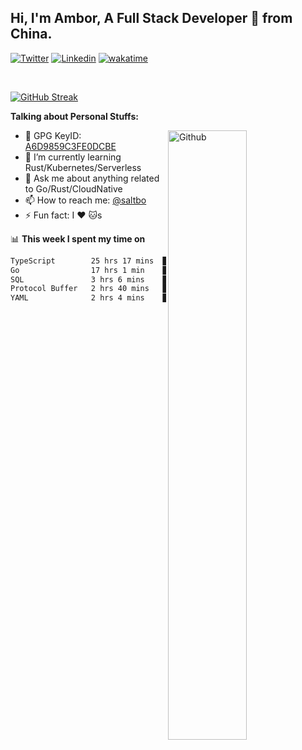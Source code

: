## Hi, I'm Ambor, A Full Stack Developer 🚀 from China.

[![Twitter](https://img.shields.io/badge/-saltbo-1ca0f1?style=flat&logo=twitter&logoColor=white)](https://twitter.com/rdsaltbo)
[![Linkedin](https://img.shields.io/badge/-saltbo-blue?style=flat&logo=Linkedin&logoColor=white)](https://www.linkedin.com/in/saltbo/)
[![wakatime](https://wakatime.com/badge/user/f82b1c77-faab-48cd-aef5-a12c0aff104b.svg)](https://wakatime.com/@f82b1c77-faab-48cd-aef5-a12c0aff104b)

&nbsp;  

[![GitHub Streak](https://streak-stats.demolab.com/?user=saltbo&hide_border=true&date_format=M%20j%5B%2C%20Y%5D)](https://git.io/streak-stats)


**Talking about Personal Stuffs:**
<!-- Any image aligned to the right. Beware the width  -->
<img width="50%" align="right" alt="Github" src="https://raw.githubusercontent.com/saltbo/saltbo/master/images/git-header.svg" />

- 🤘 GPG KeyID: [A6D9859C3FE0DCBE](https://saltbo.cn/pgp_keys.asc)
- 🌱 I’m currently learning Rust/Kubernetes/Serverless
- 💬 Ask me about anything related to Go/Rust/CloudNative
- 📫 How to reach me: [@saltbo](https://t.me/saltbo)
- ⚡ Fun fact: I :heart: :cat:s


📊 **This week I spent my time on**
<!--START_SECTION:waka-->

```txt
TypeScript        25 hrs 17 mins  ███████████▓░░░░░░░░░░░░░   47.33 %
Go                17 hrs 1 min    ████████░░░░░░░░░░░░░░░░░   31.86 %
SQL               3 hrs 6 mins    █▒░░░░░░░░░░░░░░░░░░░░░░░   05.81 %
Protocol Buffer   2 hrs 40 mins   █▒░░░░░░░░░░░░░░░░░░░░░░░   05.00 %
YAML              2 hrs 4 mins    █░░░░░░░░░░░░░░░░░░░░░░░░   03.90 %
```

<!--END_SECTION:waka-->
